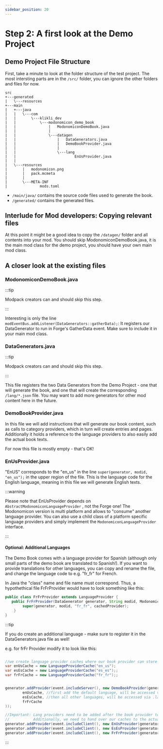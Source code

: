```yaml
---
sidebar_position: 20
---
```


# Step 2: A first look at the Demo Project

## Demo Project File Structure

First, take a minute to look at the folder structure of the test project. 
The most intersting parts are in the `/src/` folder, you can ignore the other folders and files for now.

```
src
+---generated
|   \---resources
+---main
|   +---java
|   |   \---com
|   |       \---klikli_dev
|   |           \---modonomicon_demo_book
|   |               |   ModonomiconDemoBook.java
|   |               |
|   |               \---datagen
|   |                   |   DataGenerators.java
|   |                   |   DemoBookProvider.java
|   |                   |
|   |                   \---lang
|   |                           EnUsProvider.java
|   |
|   \---resources
|       |   modonomicon.png
|       |   pack.mcmeta
|       |
|       \---META-INF
|               mods.toml
```

- `/main/java/` contains the source code files used to generate the book.
- `/generated/` contains the generated files.

## Interlude for Mod developers: Copying relevant files 

At this point it might be a good idea to copy the `/datagen/` folder and all contents into your mod. 
You should skip ModonomiconDemoBook.java, it is the main mod class for the demo project, you should have your own main mod class.

## A closer look at the existing files

### ModonomiconDemoBook.java

:::tip

Modpack creators can and should skip this step.

::: 

Interesting is only the line `modEventBus.addListener(DataGenerators::gatherData);`: It registers our DataGenerator to run in Forge's GatherData event. Make sure to include it in your main mod class.

### DataGenerators.java

:::tip

Modpack creators can and should skip this step.

::: 

This file registers the two Data Generators from the Demo Project - one that will generate the book, and one that will create the corresponding `/lang/*.json` file. You may want to add more generators for other mod content here in the future. 

### DemoBookProvider.java

In this file we will add instructions that will generate our book content, such as calls to category providers, which in turn will create entries and pages.
Additionally it holds a reference to the language providers to also easily add the actual book texts.

For now this file is mostly empty - that's OK!


### EnUsProvider.java

"EnUS" corresponds to the "en_us" in the line `super(generator, modid, "en_us");` in the upper region of the file. 
This is the language code for the English language, meaning in this file we will generate English texts. 


:::warning

Please note that EnUsProvider depends on `AbstractModonomiconLanguageProvider` , not the Forge one! The Modonomicon version is multi platform and allows to "consume" another language provider. You can also use a child class of a platform specific language providers and simply implement the `ModonomiconLanguageProvider` interface.

:::

#### Optional: Additional Languages

The Demo Book comes with a language provider for Spanish (although only small parts of the demo book are translated to Spanish!).
If you want to provide translations for other languages, you can copy and rename the file, and change the language code to e.g. "fr_fr" for French.

In Java the "class" name and file name must correspond. Thus, a hypothethical file FrFrProvider would have to look something like this:

```java 
public class FrFrProvider extends LanguageProvider {
   public FrFrProvider(DataGenerator generator, String modid, ModonomiconLanguageProvider cachedProvider) {
        super(generator, modid, "fr_fr", cachedProvider);
    }
}
```

:::tip

If you do create an additional language - make sure to register it in the DataGenerators.java file as well!

e.g. for frFr Provider modify it to look like this:
```java

//we create language provider caches where our book provider can store texts in.
var enUsCache = new LanguageProviderCache("en_us");
var esEsCache = new LanguageProviderCache("es_es");;
var frFrCache = new LanguageProviderCache("fr_fr");;


generator.addProvider(event.includeServer(), new DemoBookProvider(generator.getPackOutput(), ModonomiconDemoBook.MODID,
        enUsCache, //first add the default language, will be accessed via .lang()
        esEsCache, //then all other languages, will be accessed via .lang("<lang code>"), for example .lang("es_es")
        frFrCache
));

//Important: Lang providers need to be added after the book provider to process the texts added by the book provider
//           Additionally, we need to hand over our caches to the actual language provider, so the book texts are added.
generator.addProvider(event.includeClient(), new EnUsProvider(generator.getPackOutput(), ModonomiconDemoBook.MODID, enUsCache));
generator.addProvider(event.includeClient(), new EsEsProvider(generator.getPackOutput(), ModonomiconDemoBook.MODID, esEsCache));
generator.addProvider(event.includeClient(), new FrFrProvider(generator.getPackOutput(), ModonomiconDemoBook.MODID, frFrCache));

```

:::